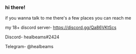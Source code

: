 ### **hi there!** 

if you wanna talk to me there's a few places you can reach me

my 18+ discord server- https://discord.gg/Qa86VKtScs

Discord- healbeams#2424

Telegram- @healbeams

